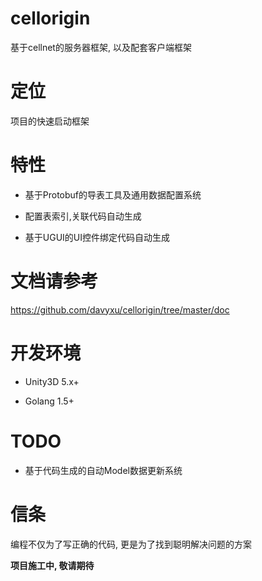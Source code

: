 # cellorigin
基于cellnet的服务器框架, 以及配套客户端框架

# 定位
项目的快速启动框架

# 特性

* 基于Protobuf的导表工具及通用数据配置系统

* 配置表索引,关联代码自动生成

* 基于UGUI的UI控件绑定代码自动生成


# 文档请参考
https://github.com/davyxu/cellorigin/tree/master/doc

# 开发环境

* Unity3D 5.x+

* Golang 1.5+

# TODO

* 基于代码生成的自动Model数据更新系统


# 信条
编程不仅为了写正确的代码, 更是为了找到聪明解决问题的方案

**项目施工中, 敬请期待**
